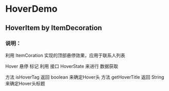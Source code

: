 # HoverDemo
## HoverItem by ItemDecoration
### 说明：

利用 ItemCoration 实现的顶部悬停效果，应用于联系人列表

Hover 悬停 标记 利用 接口 HoverState 来进行 数据获取

  方法 isHoverTag 返回 boolean 来确定Hover头
  方法 getHoverTitle 返回 String 来确定Hover头标题
